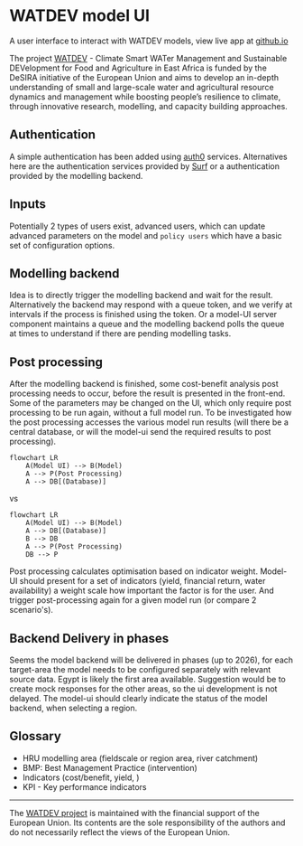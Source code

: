 # WATDEV model UI

A user interface to interact with WATDEV models, view live app at [github.io](https://watdev-eu.github.io/model-ui)

The project [WATDEV](https://watdev.eu)  - Climate Smart WATer Management and Sustainable DEVelopment for Food and Agriculture in East Africa is funded by the DeSIRA initiative of the European Union and aims to develop an in-depth understanding of small and large-scale water and agricultural resource dynamics and management while boosting people’s resilience to climate, through innovative research, modelling, and capacity building approaches.

## Authentication

A simple authentication has been added using [auth0](https://auth0.com/) services. Alternatives here are the authentication services provided by [Surf](https://www.surf.nl/en/services/identity-access-management/surfconext) or a authentication provided by the modelling backend.

## Inputs

Potentially 2 types of users exist, advanced users, which can update advanced parameters on the model and `policy users` which have a basic set of configuration options.

## Modelling backend

Idea is to directly trigger the modelling backend and wait for the result. Alternatively the backend may respond with a queue token, and we verify at intervals if the process is finished using the token. Or a model-UI server component maintains a queue and the modelling backend polls the queue at times to understand if there are pending modelling tasks. 

## Post processing

After the modelling backend is finished, some cost-benefit analysis post processing needs to occur, before the result is presented in the front-end. Some of the parameters may be changed on the UI, which only require post processing to be run again, without a full model run. To be investigated how the post processing accesses the various model run results (will there be a central database, or will the model-ui send the required results to post processing).

```mermaid
flowchart LR
    A(Model UI) --> B(Model)
    A --> P(Post Processing)
    A --> DB[(Database)]
```

vs

```mermaid
flowchart LR
    A(Model UI) --> B(Model)
    A --> DB[(Database)]
    B --> DB
    A --> P(Post Processing)
    DB --> P
```

Post processing calculates optimisation based on indicator weight. Model-UI should present for a set of indicators (yield, financial return, water availability) a weight scale how important the factor is for the user. And trigger post-processing again for a given model run (or compare 2 scenario's).

## Backend Delivery in phases

Seems the model backend will be delivered in phases (up to 2026), for each target-area the model needs to be configured separately with relevant source data. Egypt is likely the first area available. Suggestion would be to create mock responses for the other areas, so the ui development is not delayed. The model-ui should clearly indicate the status of the model backend, when selecting a region.

## Glossary

- HRU modelling area (fieldscale or region area, river catchment)
- BMP: Best Management Practice (intervention) 
- Indicators (cost/benefit, yield, )
- KPI - Key performance indicators

---

​The [WATDEV project](https://capacity4dev.europa.eu/projects/desira/info/watdev_en) is maintained with the financial support of the European Union. Its contents are the sole responsibility of the authors and do not necessarily reflect the views of the European Union.
